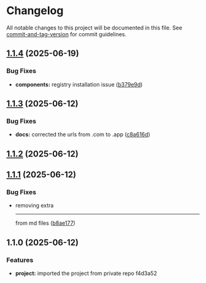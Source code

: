 # Changelog

All notable changes to this project will be documented in this file. See [commit-and-tag-version](https://github.com/absolute-version/commit-and-tag-version) for commit guidelines.

## [1.1.4](https://github.com/webdevkaleem/uploadthingui/compare/v1.1.3...v1.1.4) (2025-06-19)


### Bug Fixes

* **components:** registry installation issue ([b379e9d](https://github.com/webdevkaleem/uploadthingui/commit/b379e9d4b2bb3a9a0b74fa4722df28ff5998489c))

## [1.1.3](https://github.com/webdevkaleem/uploadthingui/compare/v1.1.2...v1.1.3) (2025-06-12)


### Bug Fixes

* **docs:** corrected the urls from .com to .app ([c8a616d](https://github.com/webdevkaleem/uploadthingui/commit/c8a616df32597861fd8c23ccd4308cf15ee20487))

## [1.1.2](https://github.com/webdevkaleem/uploadthingui/compare/v1.1.1...v1.1.2) (2025-06-12)

## [1.1.1](https://github.com/webdevkaleem/uploadthingui/compare/v1.1.0...v1.1.1) (2025-06-12)


### Bug Fixes

* removing extra <hr/> from md files ([b8ae177](https://github.com/webdevkaleem/uploadthingui/commit/b8ae177f37a3192f639a3ec47d8341ecec5e24ad))

## 1.1.0 (2025-06-12)


### Features

* **project:** imported the project from private repo f4d3a52
